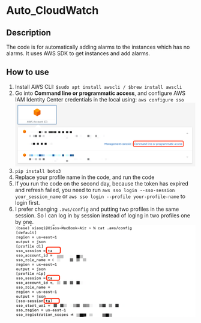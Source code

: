 # Auto_CloudWatch

## Description
The code is for automatically adding alarms to the instances which has no alarms. It uses AWS SDK to get instances and add alarms.

## How to use
1. Install AWS CLI: `$sudo apt install awscli / $brew install awscli`
2. Go into **Command line or programmatic access**, and configure AWS IAM Identity Center credentials in the local using: `aws configure sso`
![img.png](img.png)
3. `pip install boto3`
4. Replace your profile name in the code, and run the code
5. If you run the code on the second day, because the token has expired and refresh failed, you need to run `aws sso login --sso-session your_session_name` or `aws sso login --profile your-profile-name` to login first. 
6. I prefer changing `.aws/config` and putting two profiles in the same session. So I can log in by session instead of loging in two profiles one by one.![img_1.png](img_1.png)